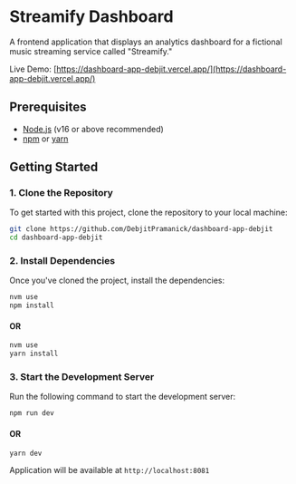 # Streamify Dashboard

A frontend application that displays an analytics dashboard for a fictional music streaming service called "Streamify."

Live Demo: [https://dashboard-app-debjit.vercel.app/](https://dashboard-app-debjit.vercel.app/)

## Prerequisites

- [Node.js](https://nodejs.org/) (v16 or above recommended)
- [npm](https://npmjs.com) or [yarn](https://yarnpkg.com)

## Getting Started

### 1. Clone the Repository

To get started with this project, clone the repository to your local machine:

```bash
git clone https://github.com/DebjitPramanick/dashboard-app-debjit
cd dashboard-app-debjit
```

### 2. Install Dependencies

Once you've cloned the project, install the dependencies:

```bash
nvm use
npm install
```

#### OR

```bash
nvm use
yarn install
```

### 3. Start the Development Server

Run the following command to start the development server:

```bash
npm run dev
```

#### OR

```bash
yarn dev
```

Application will be available at `http://localhost:8081`
